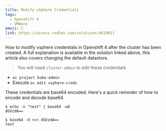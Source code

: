 ```yaml
---
title: Modify vSphere Credentials
tags:
  - Openshift 4
  - VMWare
emoji: 💾
link: https://access.redhat.com/solutions/4618011
---
```


How to modify vsphere credentials in Openshift 4 after the cluster has been created. A full explanation is available in the solution linked above, this article also covers changing the default datastore.

> You will need `cluster-admin` to edit these credentials

* `oc project kube-admin`
* Execute `oc edit vsphere-creds`

These credentials are base64 encoded. Here's a quick reminder of how to encode and decode base64.

```
$ echo -n "test" | base64 -w0
dGVzdA==

$ base64 -d <<< dGVzdA==
test
```